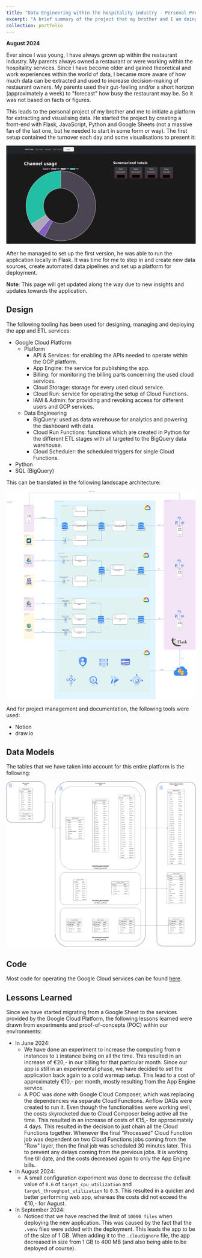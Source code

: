 ```yaml
---
title: "Data Engineering within the hospitality industry - Personal Project"
excerpt: "A brief summary of the project that my brother and I am doing to perform analytics in the hospitality industry.<br/><img src='/images/example-dashboard.png'>"
collection: portfolio
---
```

**August 2024**

Ever since I was young, I have always grown up within the restaurant industry. My parents always owned a restaurant or were working within the hospitality services. Since I have become older and gained theoretical and work experiences within the world of data, I became more aware of how much data can be extracted and used to increase decision-making of restaurant owners. My parents used their gut-feeling and/or a short horizon (approximately a week) to "forecast" how busy the restaurant may be. So it was not based on facts or figures. 

This leads to the personal project of my brother and me to initiate a platform for extracting and visualising data. He started the project by creating a front-end with Flask, JavaScript, Python and Google Sheets (not a massive fan of the last one, but he needed to start in some form or way). The first setup contained the turnover each day and some visualisations to present it: 

<img src='/images/example-dashboard.png' style="max-width: 100%; height: auto;">

After he managed to set up the first version, he was able to run the application locally in Flask. It was time for me to step in and create new data sources, create automated data pipelines and set up a platform for deployment. 

**Note**: This page will get updated along the way due to new insights and updates towards the application. 

Design
------
The following tooling has been used for designing, managing and deploying the app and ETL services: 

* Google Cloud Platform
  * Platform
    * API & Services: for enabling the APIs needed to operate within the GCP platform.
    * App Engine: the service for publishing the app.
    * Billing: for monitoring the billing parts concerning the used cloud services.
    * Cloud Storage: storage for every used cloud service.
    * Cloud Run: service for operating the setup of Cloud Functions.
    * IAM & Admin: for providing and revoking access for different users and GCP services.
  * Data Engineering
    * BigQuery: used as data warehouse for analytics and powering the dashboard with data.
    * Cloud Run Functions: functions which are created in Python for the different ETL stages with all targeted to the BigQuery data warehouse.
    * Cloud Scheduler: the scheduled triggers for single Cloud Functions.
* Python
* SQL (BigQuery)

This can be translated in the following landscape architecture: 

<img src='/images/data-model-app-source-platform-landscape.png' style="max-width: 100%; height: auto;">

And for project management and documentation, the following tools were used: 

* Notion
* draw.io

Data Models
------
The tables that we have taken into account for this entire platform is the following: 

<img src='/images/data-model-app-source-data-model.png' style="max-width: 100%; height: auto;">

Code
------
Most code for operating the Google Cloud services can be found [here](https://github.com/Rchou97/ichiban-leiden-project-gcp). 

Lessons Learned
------
Since we have started migrating from a Google Sheet to the services provided by the Google Cloud Platform,
the following lessons learned were drawn from experiments and proof-of-concepts (POC) within our environments: 

* In June 2024: 
  * We have done an experiment to increase the computing from `0` instances to `1` instance being on all the time. This resulted in an increase of €20,- in our billing for that particular month. Since our app is still in an experimental phase, we have decided to set the application back again to a cold warmup setup. This lead to a cost of approximately €10,- per month, mostly resulting from the App Engine service.
  * A POC was done with Google Cloud Composer, which was replacing the dependencies via separate Cloud Functions. Airflow DAGs were created to run it. Even though the functionalities were working well, the costs skyrocketed due to Cloud Composer being active all the time. This resulted in an increase of costs of €15,- for approximately 4 days. This resulted in the decision to just chain all the Cloud Functions together. Whenever the final "Processed" Cloud Function job was dependent on two Cloud Functions jobs coming from the "Raw" layer, then the final job was scheduled 30 minutes later. This to prevent any delays coming from the previous jobs. It is working fine till date, and the costs decreased again to only the App Engine bills.
* In August 2024:
  * A small configuration experiment was done to decrease the default value of `0.6` of `target_cpu_utilization` and `target_throughput_utilization` to `0.5`. This resulted in a quicker and better performing web app, whereas the costs did not exceed the €10,- for August.
* In September 2024: 
  * Noticed that we have reached the limit of `10000 files` when deploying the new application. This was caused by the fact that the `.venv` files were added with the deployment. This leads the app to be of the size of 1 GB. When adding it to the `.cloudignore` file, the app decreased in size from 1 GB to 400 MB (and also being able to be deployed of course). 
